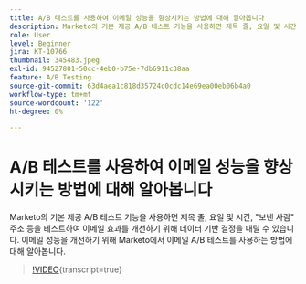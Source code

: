 ```yaml
---
title: A/B 테스트를 사용하여 이메일 성능을 향상시키는 방법에 대해 알아봅니다
description: Marketo의 기본 제공 A/B 테스트 기능을 사용하면 제목 줄, 요일 및 시간, "보낸 사람" 주소 등을 테스트하여 이메일 효과를 개선하기 위해 데이터 기반 결정을 내릴 수 있습니다. 이메일 성능을 개선하기 위해 Marketo에서 이메일 A/B 테스트를 사용하는 방법에 대해 알아봅니다.
role: User
level: Beginner
jira: KT-10766
thumbnail: 345483.jpeg
exl-id: 94527801-50cc-4eb0-b75e-7db6911c38aa
feature: A/B Testing
source-git-commit: 63d4aea1c818d35724c0cdc14e69ea00eb06b4a0
workflow-type: tm+mt
source-wordcount: '122'
ht-degree: 0%

---
```


# A/B 테스트를 사용하여 이메일 성능을 향상시키는 방법에 대해 알아봅니다

Marketo의 기본 제공 A/B 테스트 기능을 사용하면 제목 줄, 요일 및 시간, &quot;보낸 사람&quot; 주소 등을 테스트하여 이메일 효과를 개선하기 위해 데이터 기반 결정을 내릴 수 있습니다. 이메일 성능을 개선하기 위해 Marketo에서 이메일 A/B 테스트를 사용하는 방법에 대해 알아봅니다.

>[!VIDEO](https://video.tv.adobe.com/v/3411461/?quality=12&learn=on&captions=kor){transcript=true}
